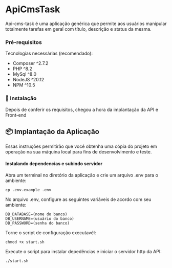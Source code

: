 # ApiCmsTask

Api-cms-task é uma aplicação genérica que permite aos usuários manipular totalmente tarefas em geral com título, descrição e status da mesma.

### Pré-requisitos

Tecnologias necessárias (recomendado):

* Composer ^2.7.2 
* PHP ^8.2
* MySql ^8.0
* NodeJS ^20.12
* NPM ^10.5

### 🔧 Instalação

Depois de conferir os requisitos, chegou a hora da implantação da API e Front-end

## 📦 Implantação da Aplicação

Essas instruções permitirão que você obtenha uma cópia do projeto em operação na sua máquina local para fins de desenvolvimento e teste.

#### Instalando dependencias e subindo servidor


Abra um terminal no diretório da aplicação e crie um arquivo .env para o ambiente:

```
cp .env.example .env
```

No arquivo .env, configure as seguintes variáveis de acordo com seu ambiente:

```
DB_DATABASE=(nome do banco)
DB_USERNAME=(usuário do banco)
DB_PASSWORD=(senha do banco)
```

Torne o script de configuração executavél:

```
chmod +x start.sh
```

Execute o script para instalar depedências e iniciar o servidor http da API:

```
./start.sh
```
